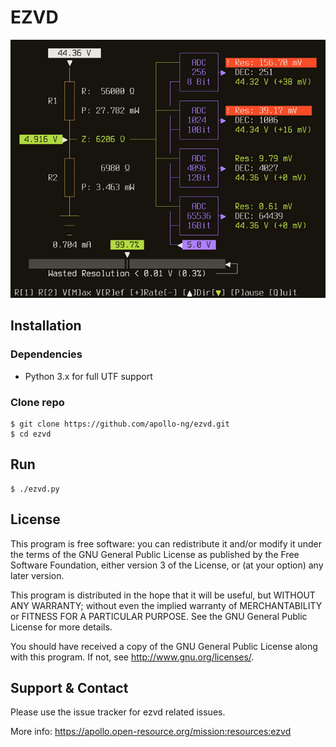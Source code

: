 EZVD
==========

![EZVD Screencast](https://raw.githubusercontent.com/apollo-ng/ezvd/master/screencast.gif)

## Installation

### Dependencies

  * Python 3.x for full UTF support
  
### Clone repo

    $ git clone https://github.com/apollo-ng/ezvd.git
    $ cd ezvd
    
## Run

    $ ./ezvd.py
    
## License

This program is free software: you can redistribute it and/or modify
it under the terms of the GNU General Public License as published by
the Free Software Foundation, either version 3 of the License, or
(at your option) any later version.

This program is distributed in the hope that it will be useful,
but WITHOUT ANY WARRANTY; without even the implied warranty of
MERCHANTABILITY or FITNESS FOR A PARTICULAR PURPOSE.  See the
GNU General Public License for more details.

You should have received a copy of the GNU General Public License
along with this program.  If not, see <http://www.gnu.org/licenses/>.

## Support & Contact

Please use the issue tracker for ezvd related issues.

More info: https://apollo.open-resource.org/mission:resources:ezvd    


